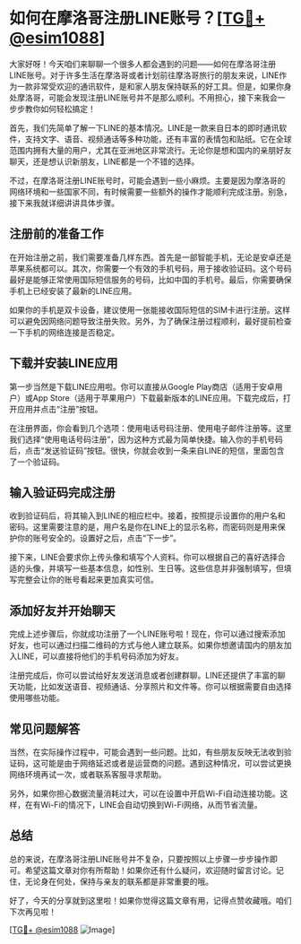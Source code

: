 # 如何在摩洛哥注册LINE账号？[[TG💪+ @esim1088](https://t.me/s/esim1088)]

大家好呀！今天咱们来聊聊一个很多人都会遇到的问题——如何在摩洛哥注册LINE账号。对于许多生活在摩洛哥或者计划前往摩洛哥旅行的朋友来说，LINE作为一款非常受欢迎的通讯软件，是和家人朋友保持联系的好工具。但是，如果你身处摩洛哥，可能会发现注册LINE账号并不是那么顺利。不用担心，接下来我会一步步教你如何轻松搞定！

首先，我们先简单了解一下LINE的基本情况。LINE是一款来自日本的即时通讯软件，支持文字、语音、视频通话等多种功能，还有丰富的表情包和贴纸。它在全球范围内拥有大量的用户，尤其在亚洲地区非常流行。无论你是想和国内的亲朋好友聊天，还是想认识新朋友，LINE都是一个不错的选择。

不过，在摩洛哥注册LINE账号时，可能会遇到一些小麻烦。主要是因为摩洛哥的网络环境和一些国家不同，有时候需要一些额外的操作才能顺利完成注册。别急，接下来我就详细讲讲具体步骤。

## 注册前的准备工作

在开始注册之前，我们需要准备几样东西。首先是一部智能手机，无论是安卓还是苹果系统都可以。其次，你需要一个有效的手机号码，用于接收验证码。这个号码最好是能够正常使用国际短信服务的号码，比如中国的手机号。最后，你需要确保手机上已经安装了最新的LINE应用。

如果你的手机是双卡设备，建议使用一张能接收国际短信的SIM卡进行注册。这样可以避免因网络问题导致注册失败。另外，为了确保注册过程顺利，最好提前检查一下手机的网络连接是否稳定。

## 下载并安装LINE应用

第一步当然是下载LINE应用啦。你可以直接从Google Play商店（适用于安卓用户）或App Store（适用于苹果用户）下载最新版本的LINE应用。下载完成后，打开应用并点击“注册”按钮。

在注册界面，你会看到几个选项：使用电话号码注册、使用电子邮件注册等。这里我们选择“使用电话号码注册”，因为这种方式最为简单快捷。输入你的手机号码后，点击“发送验证码”按钮。很快，你就会收到一条来自LINE的短信，里面包含了一个验证码。

## 输入验证码完成注册

收到验证码后，将其输入到LINE的相应栏中。接着，按照提示设置你的用户名和密码。这里需要注意的是，用户名是你在LINE上的显示名称，而密码则是用来保护你的账号安全的。设置好之后，点击“下一步”。

接下来，LINE会要求你上传头像和填写个人资料。你可以根据自己的喜好选择合适的头像，并填写一些基本信息，如性别、生日等。这些信息并非强制填写，但填写完整会让你的账号看起来更加真实可信。

## 添加好友并开始聊天

完成上述步骤后，你就成功注册了一个LINE账号啦！现在，你可以通过搜索添加好友，也可以通过扫描二维码的方式与他人建立联系。如果你想邀请国内的朋友加入LINE，可以直接将他们的手机号码添加为好友。

注册完成后，你可以尝试给好友发送消息或者创建群聊。LINE还提供了丰富的聊天功能，比如发送语音、视频通话、分享照片和文件等。你可以根据需要自由选择使用哪些功能。

## 常见问题解答

当然，在实际操作过程中，可能会遇到一些问题。比如，有些朋友反映无法收到验证码，这可能是由于网络延迟或者是运营商的问题。遇到这种情况，可以尝试更换网络环境再试一次，或者联系客服寻求帮助。

另外，如果你担心数据流量消耗过大，可以在设置中开启Wi-Fi自动连接功能。这样，在有Wi-Fi的情况下，LINE会自动切换到Wi-Fi网络，从而节省流量。

## 总结

总的来说，在摩洛哥注册LINE账号并不复杂，只要按照以上步骤一步步操作即可。希望这篇文章对你有所帮助！如果你还有什么疑问，欢迎随时留言讨论。记住，无论身在何处，保持与亲友的联系都是非常重要的哦。

好了，今天的分享就到这里啦！如果你觉得这篇文章有用，记得点赞收藏哦。咱们下次再见啦！

[[TG💪+ @esim1088](https://t.me/s/esim1088) ![Image](https://i.postimg.cc/4NQfJmqS/Snipaste-2025-05-13-00-14-12.png)]